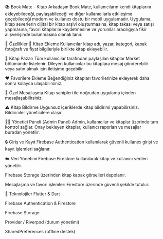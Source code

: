 📚 Book Mate - Kitap Arkadaşın
Book Mate, kullanıcıların kendi kitaplarını ekleyebileceği, paylaşabileceği ve diğer kullanıcılarla etkileşime geçebileceği modern ve kullanıcı dostu bir mobil uygulamadır. Uygulama, kitap severlerin dijital bir kitap arşivi oluşturmasına, kitap takası veya satışı yapmasına, favori kitaplarını kaydetmesine ve yorumlar aracılığıyla fikir alışverişinde bulunmasına olanak tanır.

🚀 Özellikler
📖 Kitap Ekleme
Kullanıcılar kitap adı, yazar, kategori, kapak fotoğrafı ve fiyat bilgileriyle birlikte kitap ekleyebilir.

🛒 Kitap Pazarı
Tüm kullanıcılar tarafından paylaşılan kitaplar Market bölümünde listelenir. Dileyen kullanıcılar bu kitaplara mesaj gönderebilir veya satın almak için iletişime geçebilir.

❤️ Favorilere Ekleme
Beğendiğiniz kitapları favorilerinize ekleyerek daha sonra kolayca ulaşabilirsiniz.

💬 Özel Mesajlaşma
Kitap sahipleri ile doğrudan uygulama içinden mesajlaşabilirsiniz.

⚠️ Kitap Bildirme
Uygunsuz içeriklerde kitap bildirimi yapabilirsiniz. Bildirimler yöneticilere ulaşır.

🧑‍💼 Yönetici Paneli (Admin Panel)
Admin, kullanıcılar ve kitaplar üzerinde tam kontrol sağlar. Onay bekleyen kitaplar, kullanıcı raporları ve mesajlar buradan yönetilir.

🔒 Giriş ve Kayıt
Firebase Authentication kullanılarak güvenli kullanıcı girişi ve kayıt işlemleri sağlanır.

☁️ Veri Yönetimi
Firebase Firestore kullanılarak kitap ve kullanıcı verileri yönetilir.

Firebase Storage üzerinden kitap kapak görselleri depolanır.

Mesajlaşma ve favori işlemleri Firestore üzerinde güvenli şekilde tutulur.

📱 Teknolojiler
Flutter & Dart

Firebase Authentication & Firestore

Firebase Storage

Provider / Riverpod (durum yönetimi)

SharedPreferences (offline destek)
